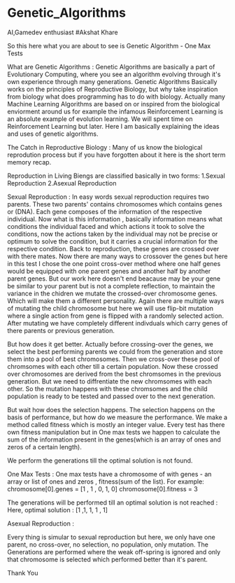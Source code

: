 # Genetic_Algorithms
AI,Gamedev enthusiast #Akshat Khare

So this here what you are about to see is Genetic Algorithm - One Max Tests

What are Genetic Algorithms : 
Genetic Algorithms are basically a part of Evolutionary Computing, where you see an algorithm evolving through it's own experience through many generations.
Genetic Algorithms Basically works on the principles of Reproductive Biology, but why take inspiration from biology what does programming has to do with biology.
Actually many Machine Learning Algorithms are based on or inspired from the biological enviorment around us for example the infamous Reinforcement Learning is an absolute example 
of evolution learning. We will spent time on Reinforcement Learning but later. Here I am basically explaining the ideas and uses of genetic algorithms. 

The Catch in Reproductive Biology : 
Many of us know the biological reprodution process but if you have forgotten about it here is the short term memory recap.

Reproduction in Living Biengs are classified basically in two forms:
1.Sexual Reproduction
2.Asexual Reproduction

Sexual Reproduction : 
In easy words sexual reproduction requires two parents. These two parents' contains chromosomes which contains genes or (DNA). Each gene composes of the information of the respective
individual. Now what is this information , basically information means what conditions the individual faced and which actions it took to solve the conditions, now the actions taken by the 
individual may not be precise or optimum to solve the condition, but it carries a crucial information for the respective condition. Back to reproduction, these genes are crossed over with there 
mates. Now there are many ways to crossover the genes but here in this test I chose the one point cross-over method where one half genes would be equipped with one parent genes and another half by another parent genes.
But our work here doesn't end beacause may be your gene be similar to your parent but is not a complete reflection, to maintain the variance in the chidren we mutate the crossed-over chromosome genes.
Which will make them a different personality. Again there are multiple ways of mutating the child chromosome but here we will use flip-bit mutation where a single action from gene is flipped with a randomly selected action.
After mutating we have completely different indivduals which carry genes of there parents or previous generation.

But how does it get better.
Actually before crossing-over the genes, we select the best performing parents we could from the generation and store them into a pool of best chromosomes. Then we cross-over these pool of chromsomes with each other till a certain population.
Now these crossed over chromosomes are derived from the best chromsomes in the previous generation. But we need to diffrentiate the new chromsomes with each other. So the mutation happens with these chromsomes and the child population
is ready to be tested and passed over to the next generation.

But wait how does the selection happens.
The selection happens on the basis of performance, but how do we measure the performance. We make a method called fitness which is mostly an integer value. Every test has there own fitness manipulation but in One max tests we happen to calculate
the sum of the information present in the genes(which is an array of ones and zeros of a certain length).

We perform the generations till the optimal solution is not found.

One Max Tests : 
One max tests have a chromosome of with genes - an array or list of ones and zeros , fitness(sum of the list).
For example:
chromosome[0].genes = [1 , 1 , 0, 1, 0]
chromosome[0].fitness = 3

The generations will be performed till an optimal solution is not reached :
Here, optimal solution  : [1 ,1, 1, 1 , 1]

Asexual Reproduction : 

Every thing is simular to sexual reproduction but here, we only have one parent, no cross-over, no selection, no population, only mutation.
The Generations are performed where the weak off-spring is ignored and only that chromosome is selected which performed better than it's parent.

Thank You
